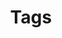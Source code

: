 ---
layout: cloudtag
title: Tags
permalink: /tags
include_collection: posts
excerpt: Tags on Chulapa
show_breadcrumb   : true
breadcrumb_list :
  - label: Home
    url: /
  - label: Blog
    url: /blog/
---